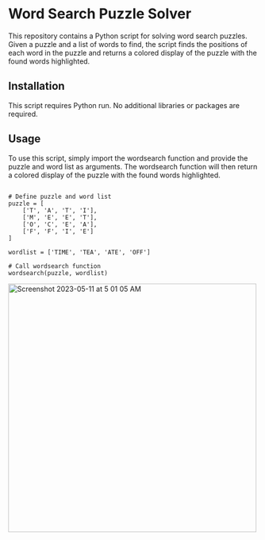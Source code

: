 # Word Search Puzzle Solver
This repository contains a Python script for solving word search puzzles. Given a puzzle and a list of words to find, the script finds the positions of each word in the puzzle and returns a colored display of the puzzle with the found words highlighted.

## Installation
This script requires Python run. No additional libraries or packages are required.

## Usage
To use this script, simply import the wordsearch function and provide the puzzle and word list as arguments. The wordsearch function will then return a colored display of the puzzle with the found words highlighted.

``` from wordsearch import wordsearch

# Define puzzle and word list
puzzle = [
    ['T', 'A', 'T', 'I'],
    ['M', 'E', 'E', 'T'],
    ['O', 'C', 'E', 'A'],
    ['F', 'F', 'I', 'E']
]

wordlist = ['TIME', 'TEA', 'ATE', 'OFF']

# Call wordsearch function
wordsearch(puzzle, wordlist)

```


<img width="500" alt="Screenshot 2023-05-11 at 5 01 05 AM" src="https://github.com/ammansoomro/Word-Search-Puzzle-Solver/assets/63865428/408d38de-1d72-4501-9d25-e331fba3bdc2">
